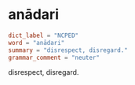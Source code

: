 # anādari

``` toml
dict_label = "NCPED"
word = "anādari"
summary = "disrespect, disregard."
grammar_comment = "neuter"
```

disrespect, disregard.

